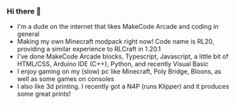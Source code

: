 ### Hi there 👋

- I'm a dude on the internet that likes MakeCode Arcade and coding in general
- Making my own Minecraft modpack right now! Code name is RL20, providing a similar experience to RLCraft in 1.20.1
- I've done MakeCode Arcade blocks, Typescript, Javascript, a little bit of HTML/CSS, Arduino IDE (C++), Python, and recently Visual Basic
- I enjoy gaming on my (slow) pc like Minecraft, Poly Bridge, Bloons, as well as some games on consoles
- I also like 3d printing. I recently got a N4P (runs Klipper) and it produces some great prints! 
